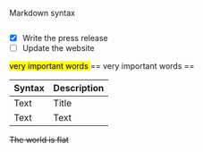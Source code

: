Markdown syntax
```

```

- [x] Write the press release
- [ ] Update the website

<mark> very important words </mark>
== very important words ==



| Syntax      | Description |
| ----------- | ----------- |
| Text        | Title       |
| Text        | Text        |

~~The world is flat~~
